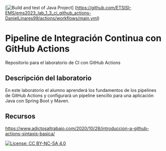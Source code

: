 [![Build and test of Java Project](https://github.com/ETSISI-EMS/ems2023_lab_1_3_ci_github_actions-DanielLinares99/actions/workflows/main.yml/badge.svg)] (https://github.com/ETSISI-EMS/ems2023_lab_1_3_ci_github_actions-DanielLinares99/actions/workflows/main.yml)

# Pipeline de Integración Continua con GitHub Actions

Repositorio para el laboratorio de CI con GitHub Actions

## Descripción del laboratorio

En este laboratorio el alumno aprenderá los fundamentos de los pipelines de GitHub Actions y configurará un pipeline
sencillo para una aplicación Java con Spring Boot y Maven. 

## Recursos
https://www.adictosaltrabajo.com/2020/10/28/introduccion-a-github-actions-sintaxis-basica/

[![License: CC BY-NC-SA 4.0](https://img.shields.io/badge/License-CC_BY--NC--SA_4.0-lightgrey.svg)](https://creativecommons.org/licenses/by-nc-sa/4.0/)
